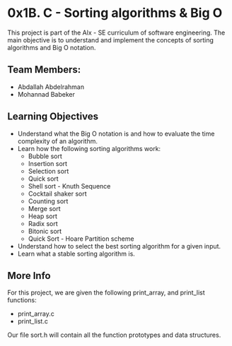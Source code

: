 0x1B. C - Sorting algorithms & Big O
====================================

This project is part of the Alx - SE curriculum of software engineering. The main objective is to understand and implement the concepts of sorting algorithms and Big O notation.

Team Members:
-------------
- Abdallah Abdelrahman
- Mohannad Babeker

Learning Objectives
-------------------
- Understand what the Big O notation is and how to evaluate the time complexity of an algorithm.
- Learn how the following sorting algorithms work:
    - Bubble sort
    - Insertion sort
    - Selection sort
    - Quick sort
    - Shell sort - Knuth Sequence
    - Cocktail shaker sort
    - Counting sort
    - Merge sort
    - Heap sort
    - Radix sort
    - Bitonic sort
    - Quick Sort - Hoare Partition scheme
- Understand how to select the best sorting algorithm for a given input.
- Learn what a stable sorting algorithm is.

More Info
---------
For this project, we are given the following print_array, and print_list functions:

- print_array.c
- print_list.c

Our file sort.h will contain all the function prototypes and data structures.
